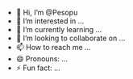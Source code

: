 - 👋 Hi, I’m @Pesopu
- 👀 I’m interested in ...
- 🌱 I’m currently learning ...
- 💞️ I’m looking to collaborate on ...
- 📫 How to reach me ...
- 😄 Pronouns: ...
- ⚡ Fun fact: ...

<!---
Pesopu/Pesopu is a ✨ special ✨ repository because its `README.md` (this file) appears on your GitHub profile.
You can click the Preview link to take a look at your changes.
--->
